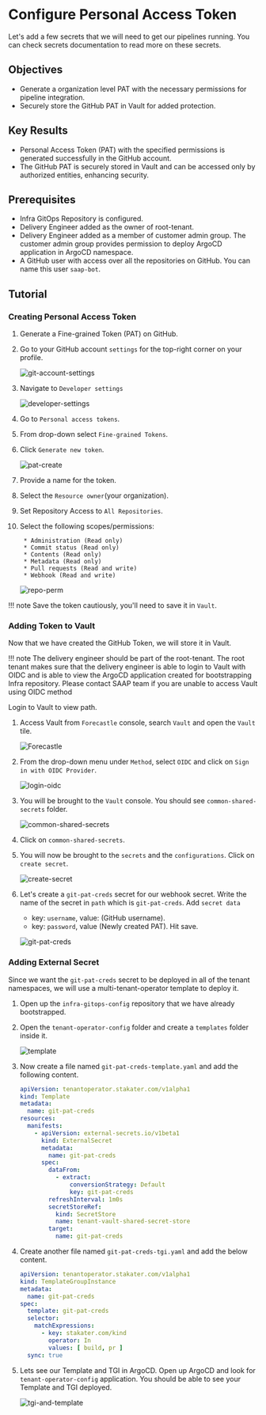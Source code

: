 # Configure Personal Access Token

Let's add a few secrets that we will need to get our pipelines running.
You can check secrets documentation to read more on these secrets.

## Objectives

* Generate a organization level PAT with the necessary permissions for pipeline integration.
* Securely store the GitHub PAT in Vault for added protection.

## Key Results

* Personal Access Token (PAT) with the specified permissions is generated successfully in the GitHub account.
* The GitHub PAT is securely stored in Vault and can be accessed only by authorized entities, enhancing security.

## Prerequisites

* Infra GitOps Repository is configured.
* Delivery Engineer added as the owner of root-tenant.
* Delivery Engineer added as a member of customer admin group. The customer admin group provides permission to deploy ArgoCD application in ArgoCD namespace.
* A GitHub user with access over all the repositories on GitHub. You can name this user `saap-bot`.

## Tutorial

### Creating Personal Access Token

1. Generate a Fine-grained Token (PAT) on GitHub.

1. Go to your GitHub account `settings` for the top-right corner on your profile.

    ![git-account-settings](images/git-account-settings.png)

1. Navigate to `Developer settings`

    ![developer-settings](images/developer-settings.png)

1. Go to `Personal access tokens`.

1. From drop-down select `Fine-grained Tokens`.

1. Click `Generate new token`.

    ![pat-create](images/pat-create.png)

1. Provide a name for the token.

1. Select the `Resource owner`(your organization).

1. Set Repository Access to `All Repositories`.

1. Select the following scopes/permissions:

        * Administration (Read only)
        * Commit status (Read only)
        * Contents (Read only)
        * Metadata (Read only)
        * Pull requests (Read and write)
        * Webhook (Read and write)

    ![repo-perm](images/repository-permissions.png)

!!! note
    Save the token cautiously, you'll need to save it in `Vault`.

### Adding Token to Vault

Now that we have created the GitHub Token, we will store it in Vault.

!!! note
    The delivery engineer should be part of the root-tenant. The root tenant makes sure that the delivery engineer is able to login to Vault with OIDC and is able to view the ArgoCD application created for bootstrapping Infra repository.
    Please contact SAAP team if you are unable to access Vault using OIDC method

Login to Vault to view <your-tenant> path.

1. Access Vault from `Forecastle` console, search `Vault` and open the `Vault` tile.

    ![Forecastle](images/forecastle.png)

1. From the drop-down menu under `Method`, select `OIDC` and click on `Sign in with OIDC Provider`.

    ![login-oidc](images/login-oidc.png)

1. You will be brought to the `Vault` console. You should see `common-shared-secrets` folder.

    ![common-shared-secrets](images/common-shared-secrets.png)

1. Click on `common-shared-secrets`.

1. You will now be brought to the `secrets` and the `configurations`. Click on `create secret`.

    ![create-secret](images/create-secret.png)

1. Let's create a `git-pat-creds` secret for our webhook secret. Write the name of the secret in `path` which is `git-pat-creds`. Add `secret data`
     * key: `username`, value: (GitHub username).
     * key: `password`, value (Newly created PAT).
   Hit save.

    ![git-pat-creds](images/git-pat-creds.png)

### Adding External Secret

Since we want the `git-pat-creds` secret to be deployed in all of the tenant namespaces, we will use a multi-tenant-operator template to deploy it.

1. Open up the `infra-gitops-config` repository that we have already bootstrapped.

1. Open the `tenant-operator-config` folder and create a `templates` folder inside it.

    ![template](images/template.png)

1. Now create a file named `git-pat-creds-template.yaml` and add the following content.

    ```yaml
    apiVersion: tenantoperator.stakater.com/v1alpha1
    kind: Template
    metadata:
      name: git-pat-creds
    resources:
      manifests:
        - apiVersion: external-secrets.io/v1beta1
          kind: ExternalSecret
          metadata:
            name: git-pat-creds
          spec:
            dataFrom:
              - extract:
                  conversionStrategy: Default
                  key: git-pat-creds
            refreshInterval: 1m0s
            secretStoreRef:
              kind: SecretStore
              name: tenant-vault-shared-secret-store
            target:
              name: git-pat-creds
    ```

1. Create another file named `git-pat-creds-tgi.yaml` and add the below content.

    ```yaml
    apiVersion: tenantoperator.stakater.com/v1alpha1
    kind: TemplateGroupInstance
    metadata:
      name: git-pat-creds
    spec:
      template: git-pat-creds
      selector:
        matchExpressions:
          - key: stakater.com/kind
            operator: In
            values: [ build, pr ]
      sync: true
    ```

1. Lets see our Template and TGI in ArgoCD. Open up ArgoCD and look for `tenant-operator-config` application. You should be able to see your Template and TGI deployed.

    ![tgi-and-template](images/tgi-and-template.png)
